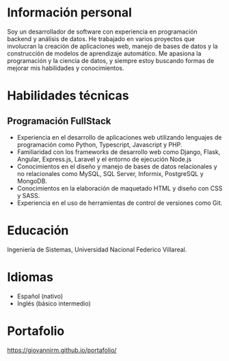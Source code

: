 # Información personal
Soy un desarrollador de software con experiencia en programación backend y análisis de datos. He trabajado en varios proyectos que involucran la creación de aplicaciones web, manejo de bases de datos y la construcción de modelos de aprendizaje automático. Me apasiona la programación y la ciencia de datos, y siempre estoy buscando formas de mejorar mis habilidades y conocimientos.

# Habilidades técnicas
## Programación FullStack
* Experiencia en el desarrollo de aplicaciones web utilizando lenguajes de programación como Python, Typescript, Javascript y PHP.
* Familiaridad con los frameworks de desarrollo web como Django, Flask, Angular, Express.js, Laravel y el entorno de ejecución Node.js
* Conocimientos en el diseño y manejo de bases de datos relacionales y no relacionales como MySQL, SQL Server, Informix, PostgreSQL y MongoDB.
* Conocimientos en la elaboración de maquetado HTML y diseño con CSS y SASS.
* Experiencia en el uso de herramientas de control de versiones como Git.
# Educación
Ingeniería de Sistemas, Universidad Nacional Federico Villareal.
# Idiomas
* Español (nativo)
* Inglés (básico intermedio)
# Portafolio
https://giovannirm.github.io/portafolio/
